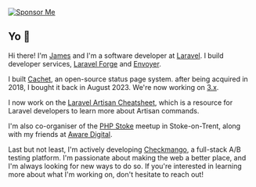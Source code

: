 <!-- [![James Brooks](https://github.com/jbrooksuk/jbrooksuk/raw/master/header.gif)](https://github.com/sponsors/jbrooksuk) -->
[![Sponsor Me](https://img.shields.io/static/v1?label=Sponsor%20jbrooksuk&message=%E2%9D%A4&logo=GitHub)](https://github.com/sponsors/jbrooksuk)

## Yo :wave:

Hi there! I'm [James](https://james.brooks.page) and I'm a software developer at [Laravel](https://laravel.com). I build developer services, [Laravel Forge](https://forge.laravel.com) and [Envoyer](https://envoyer.io).

I built [Cachet](https://cachethq.io), an open-source status page system. after being acquired in 2018, I bought it back in August 2023. We're now working on [3.x](https://github.com/CachetHQ/Cachet/discussions/4342). 

I now work on the [Laravel Artisan Cheatsheet](https://artisan.page), which is a resource for Laravel developers to learn more about Artisan commands.

I'm also co-organiser of the [PHP Stoke](https://phpstoke.co.uk) meetup in Stoke-on-Trent, along with my friends at [Aware Digital](https://awaredigital.co.uk).

Last but not least, I'm actively developing [Checkmango](https://checkmango.com), a full-stack A/B testing platform. I'm passionate about making the web a better place, and I'm always looking for new ways to do so. If you're interested in learning more about what I'm working on, don't hesitate to reach out!
